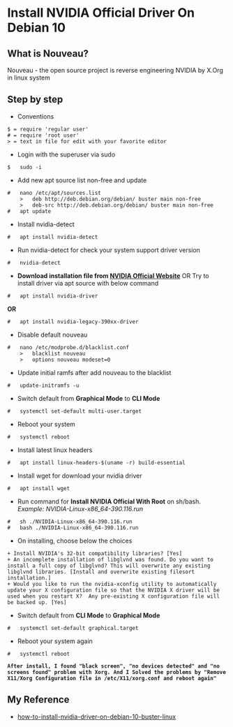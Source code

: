# Install NVIDIA Official Driver On Debian 10

## What is Nouveau?

Nouveau - the open source project is reverse engineering NVIDIA by X.Org in linux system

## Step by step

- Conventions
```
$ = require 'regular user'
# = require 'root user'
> = text in file for edit with your favorite editor
```

- Login with the superuser via sudo
```
$   sudo -i
```

- Add new apt source list non-free and update
```
#   nano /etc/apt/sources.list
    >   deb http://deb.debian.org/debian/ buster main non-free
    >   deb-src http://deb.debian.org/debian/ buster main non-free
#   apt update
```

- Install nvidia-detect
```
#   apt install nvidia-detect
```

- Run nvidia-detect for check your system support driver version
```
#   nvidia-detect
```

- **Download installation file from [NVIDIA Official Website](https://www.nvidia.com/object/unix.html)** OR Try to install driver via apt source with below command
```
#   apt install nvidia-driver
```
**OR**
```
#   apt install nvidia-legacy-390xx-driver
```

- Disable default nouveau
```
#   nano /etc/modprobe.d/blacklist.conf
    >   blacklist nouveau
    >   options nouveau modeset=0
```

- Update initial ramfs after add nouveau to the blacklist
```
#   update-initramfs -u
```

- Switch default from **Graphical Mode** to **CLI Mode**
```
#   systemctl set-default multi-user.target
```

- Reboot your system
```
#   systemctl reboot
```

- Install latest linux headers
```
#   apt install linux-headers-$(uname -r) build-essential
```

- Install wget for download your nvidia driver
```
#   apt install wget
```

- Run command for **Install NVIDIA Official With Root** on sh/bash. *Example: NVIDIA-Linux-x86_64-390.116.run*
```
#   sh ./NVIDIA-Linux-x86_64-390.116.run
#   bash ./NVIDIA-Linux-x86_64-390.116.run
```

- On installing, choose below the choices
```
+ Install NVIDIA's 32-bit compatibility libraries? [Yes]
+ An incomplete installation of libglvnd was found. Do you want to install a full copy of libglvnd? This will overwrite any existing libglvnd libraries. [Install and overwrite existing filesort installation.]
+ Would you like to run the nvidia-xconfig utility to automatically update your X configuration file so that the NVIDIA X driver will be used when you restart X?  Any pre-existing X configuration file will be backed up. [Yes]
```

- Switch default from **CLI Mode** to **Graphical Mode**
```
#   systemctl set-default graphical.target
```

- Reboot your system again
```
#   systemctl reboot
```

**`After install, I found "black screen", "no devices detected" and "no screens found" problem with Xorg. And I Solved the problems by "Remove X11/Xorg Configuration file in /etc/X11/xorg.conf and reboot again"`**

## My Reference

- [how-to-install-nvidia-driver-on-debian-10-buster-linux](https://linuxconfig.org/how-to-install-nvidia-driver-on-debian-10-buster-linux)
